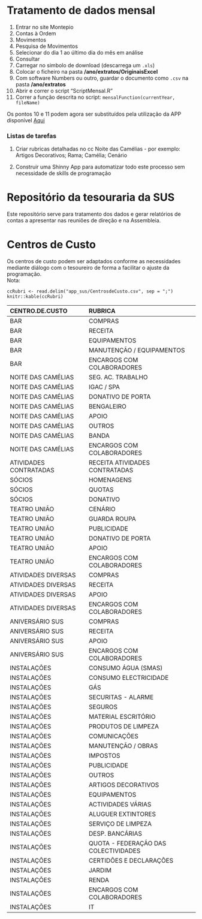 # Tratamento de dados mensal

1.  Entrar no site Montepio  
2.  Contas à Ordem  
3.  Movimentos  
4.  Pesquisa de Movimentos  
5.  Selecionar do dia 1 ao último dia do mês em análise  
6.  Consultar  
7.  Carregar no simbolo de download (descarrega um `.xls`)  
8.  Colocar o ficheiro na pasta **/ano/extratos/OriginaisExcel**  
9.  Com software Numbers ou outro, guardar o documento como `.csv` na
    pasta **/ano/extratos**  
10. Abrir e correr o script “ScriptMensal.R”  
11. Correr a função descrita no script:
    `mensalFunction(currentYear, fileName)`

Os pontos 10 e 11 podem agora ser substituídos pela utilização da APP
disponível [Aqui](https://www.shinyapps.io/admin/#/application/3905724)

### Listas de tarefas

1.  Criar rubricas detalhadas no cc Noite das Camélias - por exemplo:
    Artigos Decorativos; Rama; Camélia; Cenário

2.  Construir uma Shinny App para automatizar todo este processo sem
    necessidade de skills de programação

# Repositório da tesouraria da SUS

Este repositório serve para tratamento dos dados e gerar relatórios de
contas a apresentar nas reuniões de direção e na Assembleia.

# Centros de Custo

Os centros de custo podem ser adaptados conforme as necessidades
mediante diálogo com o tesoureiro de forma a facilitar o ajuste da
programação.  
Nota:

    ccRubri <- read.delim("app_sus/CentrosdeCusto.csv", sep = ";")
    knitr::kable(ccRubri)

<table>
<thead>
<tr class="header">
<th style="text-align: left;">CENTRO.DE.CUSTO</th>
<th style="text-align: left;">RUBRICA</th>
</tr>
</thead>
<tbody>
<tr class="odd">
<td style="text-align: left;">BAR</td>
<td style="text-align: left;">COMPRAS</td>
</tr>
<tr class="even">
<td style="text-align: left;">BAR</td>
<td style="text-align: left;">RECEITA</td>
</tr>
<tr class="odd">
<td style="text-align: left;">BAR</td>
<td style="text-align: left;">EQUIPAMENTOS</td>
</tr>
<tr class="even">
<td style="text-align: left;">BAR</td>
<td style="text-align: left;">MANUTENÇÃO / EQUIPAMENTOS</td>
</tr>
<tr class="odd">
<td style="text-align: left;">BAR</td>
<td style="text-align: left;">ENCARGOS COM COLABORADORES</td>
</tr>
<tr class="even">
<td style="text-align: left;">NOITE DAS CAMÉLIAS</td>
<td style="text-align: left;">SEG. AC. TRABALHO</td>
</tr>
<tr class="odd">
<td style="text-align: left;">NOITE DAS CAMÉLIAS</td>
<td style="text-align: left;">IGAC / SPA</td>
</tr>
<tr class="even">
<td style="text-align: left;">NOITE DAS CAMÉLIAS</td>
<td style="text-align: left;">DONATIVO DE PORTA</td>
</tr>
<tr class="odd">
<td style="text-align: left;">NOITE DAS CAMÉLIAS</td>
<td style="text-align: left;">BENGALEIRO</td>
</tr>
<tr class="even">
<td style="text-align: left;">NOITE DAS CAMÉLIAS</td>
<td style="text-align: left;">APOIO</td>
</tr>
<tr class="odd">
<td style="text-align: left;">NOITE DAS CAMÉLIAS</td>
<td style="text-align: left;">OUTROS</td>
</tr>
<tr class="even">
<td style="text-align: left;">NOITE DAS CAMÉLIAS</td>
<td style="text-align: left;">BANDA</td>
</tr>
<tr class="odd">
<td style="text-align: left;">NOITE DAS CAMÉLIAS</td>
<td style="text-align: left;">ENCARGOS COM COLABORADORES</td>
</tr>
<tr class="even">
<td style="text-align: left;">ATIVIDADES CONTRATADAS</td>
<td style="text-align: left;">RECEITA ATIVIDADES CONTRATADAS</td>
</tr>
<tr class="odd">
<td style="text-align: left;">SÓCIOS</td>
<td style="text-align: left;">HOMENAGENS</td>
</tr>
<tr class="even">
<td style="text-align: left;">SÓCIOS</td>
<td style="text-align: left;">QUOTAS</td>
</tr>
<tr class="odd">
<td style="text-align: left;">SÓCIOS</td>
<td style="text-align: left;">DONATIVO</td>
</tr>
<tr class="even">
<td style="text-align: left;">TEATRO UNIÃO</td>
<td style="text-align: left;">CENÁRIO</td>
</tr>
<tr class="odd">
<td style="text-align: left;">TEATRO UNIÃO</td>
<td style="text-align: left;">GUARDA ROUPA</td>
</tr>
<tr class="even">
<td style="text-align: left;">TEATRO UNIÃO</td>
<td style="text-align: left;">PUBLICIDADE</td>
</tr>
<tr class="odd">
<td style="text-align: left;">TEATRO UNIÃO</td>
<td style="text-align: left;">DONATIVO DE PORTA</td>
</tr>
<tr class="even">
<td style="text-align: left;">TEATRO UNIÃO</td>
<td style="text-align: left;">APOIO</td>
</tr>
<tr class="odd">
<td style="text-align: left;">TEATRO UNIÃO</td>
<td style="text-align: left;">ENCARGOS COM COLABORADORES</td>
</tr>
<tr class="even">
<td style="text-align: left;">ATIVIDADES DIVERSAS</td>
<td style="text-align: left;">COMPRAS</td>
</tr>
<tr class="odd">
<td style="text-align: left;">ATIVIDADES DIVERSAS</td>
<td style="text-align: left;">RECEITA</td>
</tr>
<tr class="even">
<td style="text-align: left;">ATIVIDADES DIVERSAS</td>
<td style="text-align: left;">APOIO</td>
</tr>
<tr class="odd">
<td style="text-align: left;">ATIVIDADES DIVERSAS</td>
<td style="text-align: left;">ENCARGOS COM COLABORADORES</td>
</tr>
<tr class="even">
<td style="text-align: left;">ANIVERSÁRIO SUS</td>
<td style="text-align: left;">COMPRAS</td>
</tr>
<tr class="odd">
<td style="text-align: left;">ANIVERSÁRIO SUS</td>
<td style="text-align: left;">RECEITA</td>
</tr>
<tr class="even">
<td style="text-align: left;">ANIVERSÁRIO SUS</td>
<td style="text-align: left;">APOIO</td>
</tr>
<tr class="odd">
<td style="text-align: left;">ANIVERSÁRIO SUS</td>
<td style="text-align: left;">ENCARGOS COM COLABORADORES</td>
</tr>
<tr class="even">
<td style="text-align: left;">INSTALAÇÕES</td>
<td style="text-align: left;">CONSUMO ÁGUA (SMAS)</td>
</tr>
<tr class="odd">
<td style="text-align: left;">INSTALAÇÕES</td>
<td style="text-align: left;">CONSUMO ELECTRICIDADE</td>
</tr>
<tr class="even">
<td style="text-align: left;">INSTALAÇÕES</td>
<td style="text-align: left;">GÁS</td>
</tr>
<tr class="odd">
<td style="text-align: left;">INSTALAÇÕES</td>
<td style="text-align: left;">SECURITAS - ALARME</td>
</tr>
<tr class="even">
<td style="text-align: left;">INSTALAÇÕES</td>
<td style="text-align: left;">SEGUROS</td>
</tr>
<tr class="odd">
<td style="text-align: left;">INSTALAÇÕES</td>
<td style="text-align: left;">MATERIAL ESCRITÓRIO</td>
</tr>
<tr class="even">
<td style="text-align: left;">INSTALAÇÕES</td>
<td style="text-align: left;">PRODUTOS DE LIMPEZA</td>
</tr>
<tr class="odd">
<td style="text-align: left;">INSTALAÇÕES</td>
<td style="text-align: left;">COMUNICAÇÕES</td>
</tr>
<tr class="even">
<td style="text-align: left;">INSTALAÇÕES</td>
<td style="text-align: left;">MANUTENÇÃO / OBRAS</td>
</tr>
<tr class="odd">
<td style="text-align: left;">INSTALAÇÕES</td>
<td style="text-align: left;">IMPOSTOS</td>
</tr>
<tr class="even">
<td style="text-align: left;">INSTALAÇÕES</td>
<td style="text-align: left;">PUBLICIDADE</td>
</tr>
<tr class="odd">
<td style="text-align: left;">INSTALAÇÕES</td>
<td style="text-align: left;">OUTROS</td>
</tr>
<tr class="even">
<td style="text-align: left;">INSTALAÇÕES</td>
<td style="text-align: left;">ARTIGOS DECORATIVOS</td>
</tr>
<tr class="odd">
<td style="text-align: left;">INSTALAÇÕES</td>
<td style="text-align: left;">EQUIPAMENTOS</td>
</tr>
<tr class="even">
<td style="text-align: left;">INSTALAÇÕES</td>
<td style="text-align: left;">ACTIVIDADES VÁRIAS</td>
</tr>
<tr class="odd">
<td style="text-align: left;">INSTALAÇÕES</td>
<td style="text-align: left;">ALUGUER EXTINTORES</td>
</tr>
<tr class="even">
<td style="text-align: left;">INSTALAÇÕES</td>
<td style="text-align: left;">SERVIÇO DE LIMPEZA</td>
</tr>
<tr class="odd">
<td style="text-align: left;">INSTALAÇÕES</td>
<td style="text-align: left;">DESP. BANCÁRIAS</td>
</tr>
<tr class="even">
<td style="text-align: left;">INSTALAÇÕES</td>
<td style="text-align: left;">QUOTA - FEDERAÇÃO DAS COLECTIVIDADES</td>
</tr>
<tr class="odd">
<td style="text-align: left;">INSTALAÇÕES</td>
<td style="text-align: left;">CERTIDÕES E DECLARAÇÕES</td>
</tr>
<tr class="even">
<td style="text-align: left;">INSTALAÇÕES</td>
<td style="text-align: left;">JARDIM</td>
</tr>
<tr class="odd">
<td style="text-align: left;">INSTALAÇÕES</td>
<td style="text-align: left;">RENDA</td>
</tr>
<tr class="even">
<td style="text-align: left;">INSTALAÇÕES</td>
<td style="text-align: left;">ENCARGOS COM COLABORADORES</td>
</tr>
<tr class="odd">
<td style="text-align: left;">INSTALAÇÕES</td>
<td style="text-align: left;">IT</td>
</tr>
</tbody>
</table>
